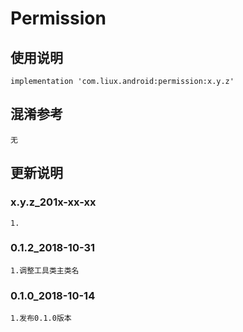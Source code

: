 Permission
===

使用说明
---
```
implementation 'com.liux.android:permission:x.y.z'
```

混淆参考
---
```
无
```

更新说明
---
### x.y.z_201x-xx-xx
    1.

### 0.1.2_2018-10-31
    1.调整工具类主类名

### 0.1.0_2018-10-14
    1.发布0.1.0版本